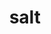 ---
layout: food&drink
title: salt
emoji: salt
permalink: 🧂.html
image: assets/img/3moji/salt.png
---